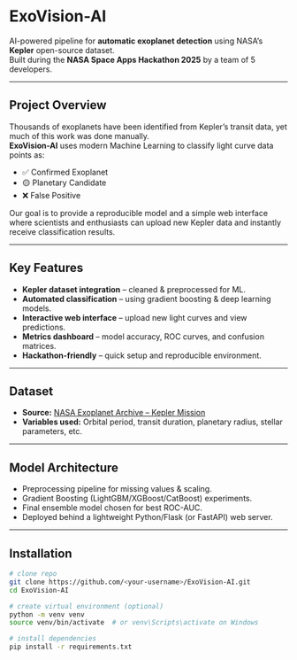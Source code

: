 # ExoVision-AI 

AI-powered pipeline for **automatic exoplanet detection** using NASA’s **Kepler** open-source dataset.  
Built during the **NASA Space Apps Hackathon 2025** by a team of 5 developers.

---

## Project Overview
Thousands of exoplanets have been identified from Kepler’s transit data, yet much of this work was done manually.  
**ExoVision-AI** uses modern Machine Learning to classify light curve data points as:

- ✅ Confirmed Exoplanet  
- 🟡 Planetary Candidate  
- ❌ False Positive  

Our goal is to provide a reproducible model and a simple web interface where scientists and enthusiasts can upload new Kepler data and instantly receive classification results.

---

## Key Features
- **Kepler dataset integration** – cleaned & preprocessed for ML.
- **Automated classification** – using gradient boosting & deep learning models.
- **Interactive web interface** – upload new light curves and view predictions.
- **Metrics dashboard** – model accuracy, ROC curves, and confusion matrices.
- **Hackathon-friendly** – quick setup and reproducible environment.

---

## Dataset
- **Source:** [NASA Exoplanet Archive – Kepler Mission](https://exoplanetarchive.ipac.caltech.edu/)  
- **Variables used:** Orbital period, transit duration, planetary radius, stellar parameters, etc.

---

## Model Architecture
- Preprocessing pipeline for missing values & scaling.
- Gradient Boosting (LightGBM/XGBoost/CatBoost) experiments.
- Final ensemble model chosen for best ROC-AUC.
- Deployed behind a lightweight Python/Flask (or FastAPI) web server.

---

## Installation

```bash
# clone repo
git clone https://github.com/<your-username>/ExoVision-AI.git
cd ExoVision-AI

# create virtual environment (optional)
python -m venv venv
source venv/bin/activate  # or venv\Scripts\activate on Windows

# install dependencies
pip install -r requirements.txt
```
